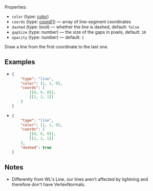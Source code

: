 Properties:
- `color` (type: [color](/mathics-threejs-backend/types/color))
- `coords` (type: [coord[]](/mathics-threejs-backend/types/coord)) — array of line-segment coordinates
- `dashed` (type: bool) — whether the line is dashed, default: `false`
- `gapSize` (type: number) — the size of the gaps in pixels, default: `10`
- `opacity` (type: number) — default: `1`

Draw a line from the first coordinate to the last one.

## Examples
- ```json
  {
      "type": "line",
      "color": [1, 1, 0],
      "coords": [
          [[0, 0, 0]],
          [[1, 1, 1]]
      ]
  }
  ```
  <div class='center' id='graphics-container-1'></div>
  <script>
  	drawGraphics3d(
  		document.getElementById('graphics-container-1'),
  		{
  			elements: [
  				{
  					type: 'line',
  					color: [1, 1, 0],
  					coords: [
  						[[0, 0, 0]],
  						[[1, 1, 1]]
  					]
  				}
  			],
  			viewpoint: [2, -4, 4]
  		}
  	);
  </script>
- ```json
  {
      "type": "line",
      "color": [1, 1, 0],
      "coords": [
          [[0, 0, 0]],
          [[1, 1, 1]]
      ],
	  "dashed": true
  }
  ```
  <div class='center' id='graphics-container-2'></div>
  <script>
  	drawGraphics3d(
  		document.getElementById('graphics-container-2'),
  		{
  			elements: [
  				{
  					type: 'line',
  					color: [1, 1, 0],
  					coords: [
  						[[0, 0, 0]],
  						[[1, 1, 1]]
  					],
  					dashed: true
  				}
  			],
  			viewpoint: [2, -4, 4]
  		}
  	);
  </script>

## Notes
-  Differently from WL's Line, our lines aren't affected by lightning and therefore don't have VertexNormals.
